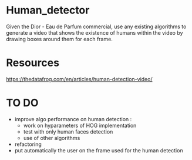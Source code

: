 # Human_detector
Given the Dior - Eau de Parfum commercial, use any existing algorithms to generate a video that shows the existence of humans within the video by drawing boxes around them for each frame.

# Resources
https://thedatafrog.com/en/articles/human-detection-video/

# TO DO
- improve algo performance on human detection :
    - work on hyparameters of HOG implementation
    - test with only human faces detection
    - use of other algorithms 
- refactoring
- put automatically the user on the frame used for the human detection